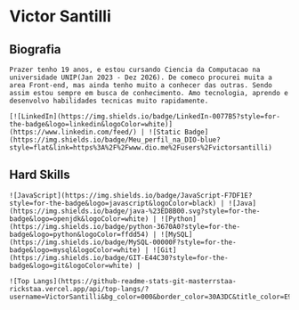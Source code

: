 # Victor Santilli

## Biografia

    Prazer tenho 19 anos, e estou cursando Ciencia da Computacao na universidade UNIP(Jan 2023 - Dez 2026). De comeco procurei muita a area Front-end, mas ainda tenho muito a conhecer das outras. Sendo assim estou sempre em busca de conhecimento. Amo tecnologia, aprendo e desenvolvo habilidades tecnicas muito rapidamente.

    [![LinkedIn](https://img.shields.io/badge/LinkedIn-0077B5?style=for-the-badge&logo=linkedin&logoColor=white)](https://www.linkedin.com/feed/) | ![Static Badge](https://img.shields.io/badge/Meu_perfil_na_DIO-blue?style=flat&link=https%3A%2F%2Fwww.dio.me%2Fusers%2Fvictorsantilli)

## Hard Skills

    ![JavaScript](https://img.shields.io/badge/JavaScript-F7DF1E?style=for-the-badge&logo=javascript&logoColor=black) | ![Java](https://img.shields.io/badge/java-%23ED8B00.svg?style=for-the-badge&logo=openjdk&logoColor=white) | ![Python](https://img.shields.io/badge/python-3670A0?style=for-the-badge&logo=python&logoColor=ffdd54) | ![MySQL](https://img.shields.io/badge/MySQL-00000F?style=for-the-badge&logo=mysql&logoColor=white) | ![Git](https://img.shields.io/badge/GIT-E44C30?style=for-the-badge&logo=git&logoColor=white) |

    ![Top Langs](https://github-readme-stats-git-masterrstaa-rickstaa.vercel.app/api/top-langs/?username=VictorSantilli&bg_color=000&border_color=30A3DC&title_color=E94D5F&text_color=FFF)

    